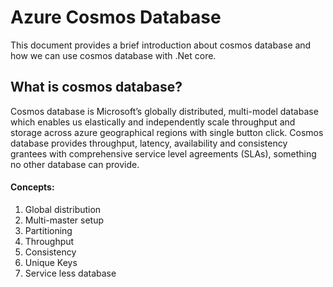 # Azure Cosmos Database
This document provides a brief introduction about cosmos database and how we can use cosmos database with .Net core. 
## What is cosmos database?
Cosmos database is Microsoft’s globally distributed, multi-model database which enables us elastically and independently scale throughput and storage across azure geographical regions with single button click. Cosmos database provides throughput, latency, availability and consistency grantees with comprehensive service level agreements (SLAs), something no other database can provide. 
#### Concepts:
1.	Global distribution
2.	Multi-master setup
3.	Partitioning 
4.	Throughput
5.	Consistency
6.	Unique Keys
7.	Service less database 
